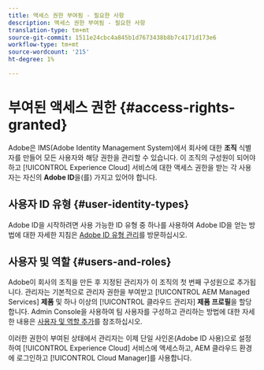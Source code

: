 ```yaml
---
title: 액세스 권한 부여됨 - 필요한 사항
description: 액세스 권한 부여됨 - 필요한 사항
translation-type: tm+mt
source-git-commit: 1511e24cbc4a845b1d7673438b8b7c4171d173e6
workflow-type: tm+mt
source-wordcount: '215'
ht-degree: 1%

---
```



# 부여된 액세스 권한 {#access-rights-granted}

Adobe은 IMS(Adobe Identity Management System)에서 회사에 대한 **조직** 식별자를 만들어 모든 사용자와 해당 권한을 관리할 수 있습니다. 이 조직의 구성원이 되어야 하고 [!UICONTROL Experience Cloud] 서비스에 대한 액세스 권한을 받는 각 사용자는 자신의 **Adobe ID**&#x200B;을(를) 가지고 있어야 합니다.

## 사용자 ID 유형 {#user-identity-types}

Adobe ID을 시작하려면 사용 가능한 ID 유형 중 하나를 사용하여 Adobe ID을 얻는 방법에 대한 자세한 지침은 [Adobe ID 유형 관리](https://helpx.adobe.com/enterprise/using/identity.html)를 방문하십시오.

## 사용자 및 역할 {#users-and-roles}

Adobe이 회사의 조직을 만든 후 지정된 관리자가 이 조직의 첫 번째 구성원으로 추가됩니다. 관리자는 기본적으로 관리자 권한을 부여받고 [!UICONTROL AEM Managed Services] **제품** 및 하나 이상의 [!UICONTROL 클라우드 관리자] **제품 프로필**&#x200B;을 할당합니다. Admin Console을 사용하여 팀 사용자를 구성하고 관리하는 방법에 대한 자세한 내용은 [사용자 및 역할 추가](add-users-roles.md)를 참조하십시오.

이러한 권한이 부여된 상태에서 관리자는 이제 단일 사인온(Adobe ID 사용)으로 설정하여 [!UICONTROL Experience Cloud] 서비스에 액세스하고, AEM 클라우드 환경에 로그인하고 [!UICONTROL Cloud Manager]를 사용합니다.
